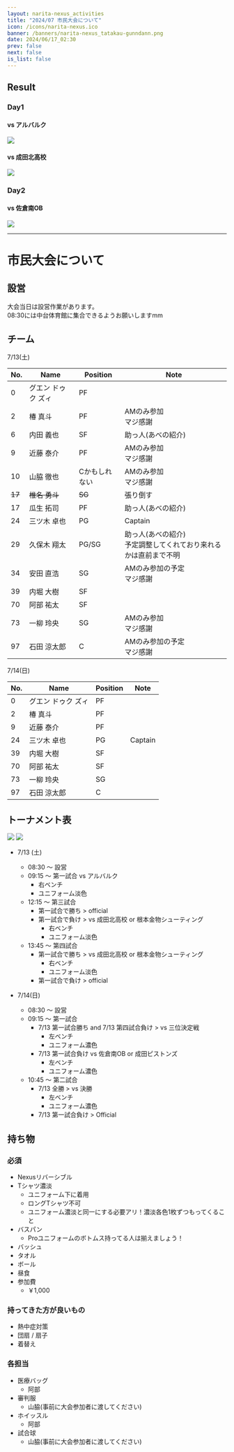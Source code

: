 ```yaml
---
layout: narita-nexus_activities
title: "2024/07 市民大会について"
icon: /icons/narita-nexus.ico
banner: /banners/narita-nexus_tatakau-gunndann.png
date: 2024/06/17_02:30
prev: false
next: false
is_list: false
---
```

## Result
### Day1
#### vs アルバルク
![](/nexus/2024-07-13/2024-07-13_result_01_nexus-arlvark.jpg)

#### vs 成田北高校
![](/nexus/2024-07-13/2024-07-13_result_02_nexus-narita_north_hs.jpg)

### Day2
#### vs 佐倉南OB
![](/nexus/2024-07-13/2024-07-14_result_03_nexus-sakura_south_ob.jpg)

---
# 市民大会について
## 設営
大会当日は設営作業があります。  
08:30には中台体育館に集合できるようお願いしますmm  

## チーム
7/13(土)

|No.|Name|Position|Note|
|-|-|-|-|
|0|グエン ドゥク ズィ|PF||
|2|椿 真斗|PF|AMのみ参加<br>マジ感謝|
|6|内田 義也|SF|助っ人(あべの紹介)|
|9|近藤 泰介|PF|AMのみ参加<br>マジ感謝|
|10|山脇 徹也|Cかもしれない|AMのみ参加<br>マジ感謝|
|~~17~~|~~椎名 勇斗~~|~~SG~~|張り倒す|
|17|瓜生 拓司|PF|助っ人(あべの紹介)|
|24|三ツ木 卓也|PG|Captain|
|29|久保木 翔太|PG/SG|助っ人(あべの紹介)<br>予定調整してくれており来れるかは直前まで不明|
|34|安田 直浩|SG|AMのみ参加の予定<br>マジ感謝|
|39|内堀 大樹|SF||
|70|阿部 祐太|SF||
|73|一柳 玲央|SG|AMのみ参加<br>マジ感謝|
|97|石田 涼太郎|C|AMのみ参加の予定<br>マジ感謝|


7/14(日)

|No.|Name|Position|Note|
|-|-|-|-|
|0|グエン ドゥク ズィ|PF||
|2|椿 真斗|PF||
|9|近藤 泰介|PF||
|24|三ツ木 卓也|PG|Captain|
|39|内堀 大樹|SF||
|70|阿部 祐太|SF||
|73|一柳 玲央|SG||
|97|石田 涼太郎|C||


## トーナメント表
![](/nexus/2024-07-13/tournament.jpg)
![](/nexus/2024-07-13/official.jpg)

- 7/13 (土)
  - 08:30 ～ 設営
  - 09:15 ～ 第一試合 vs アルバルク
    - 右ベンチ
    - ユニフォーム淡色
  - 12:15 ～ 第三試合
    - 第一試合で勝ち > official
    - 第一試合で負け > vs 成田北高校 or 根本金物シューティング
      - 右ベンチ
      - ユニフォーム淡色
  - 13:45 ～ 第四試合
    - 第一試合で勝ち > vs 成田北高校 or 根本金物シューティング
      - 右ベンチ
      - ユニフォーム淡色
    - 第一試合で負け > official

- 7/14(日)
  - 08:30 ～ 設営
  - 09:15 ～ 第一試合
    - 7/13 第一試合勝ち and 7/13 第四試合負け > vs 三位決定戦
        - 左ベンチ
        - ユニフォーム濃色
    - 7/13 第一試合負け vs 佐倉南OB or 成田ピストンズ
        - 左ベンチ
        - ユニフォーム濃色
  - 10:45 ～ 第二試合
    - 7/13 全勝 > vs 決勝 
      - 左ベンチ
      - ユニフォーム濃色
    - 7/13 第一試合負け > Official

## 持ち物
### 必須
- Nexusリバーシブル
- Tシャツ濃淡
  - ユニフォーム下に着用
  - ロングTシャツ不可
  - ユニフォーム濃淡と同一にする必要アリ！濃淡各色1枚ずつもってくること
- バスパン
  - Proユニフォームのボトムス持ってる人は揃えましょう！
- バッシュ
- タオル
- ボール
- 昼食
- 参加費
  - ￥1,000

### 持ってきた方が良いもの
- 熱中症対策
- 団扇 / 扇子
- 着替え

### 各担当
- 医療バッグ
  - 阿部
- 審判服
  - 山脇(事前に大会参加者に渡してください)
- ホイッスル
  - 阿部
- 試合球
  - 山脇(事前に大会参加者に渡してください)